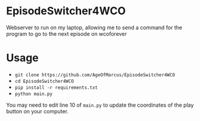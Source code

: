 # EpisodeSwitcher4WCO
Webserver to run on my laptop, allowing me to send a command for the program to go to the next episode on wcoforever

# Usage

* `git clone https://github.com/AgeOfMarcus/EpisodeSwitcher4WCO`
* `cd EpisodeSwitcher4WCO`
* `pip install -r requirements.txt`
* `python main.py`

You may need to edit line 10 of `main.py` to update the coordinates of the play button on your computer.